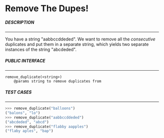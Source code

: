 Remove The Dupes!
==================
##### DESCRIPTION
---
You have a string "aabbccddeded". We want to remove all the _consecutive_ duplicates and put them in a separate string, which yields two separate instances of the string "abcdeded".

##### PUBLIC INTERFACE
---
```
remove_duplicate(<string>)
    @params string to remove duplicates from
```
##### TEST CASES
---
```python
>>> remove_duplicate("balloons")
("balons", "lo")
>>> remove_duplicate("aabbccddeded")
("abcdeded", "abcd")
>>> remove_duplicate("flabby aapples")
("flaby aples", "bap")
```

[Returning Multiple Values(Did Not Read)]:https://www.safaribooksonline.com/library/view/python-cookbook-3rd/9781449357337/ch07s04.html
[Learn Python The Hard Way(Did Not Read)]:http://learnpythonthehardway.org/book/ex21.html
[Tutorials Point(Did Not Read)]:http://www.tutorialspoint.com/python/python_functions.htm
[High Order Functions(Did Not Read)]:http://effbot.org/pyfaq/how-do-you-make-a-higher-order-function-in-python.htm